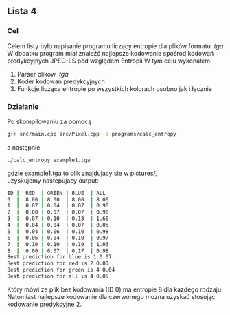 ## Lista 4 
### Cel
Celem listy było napisanie programu liczący entropie dla plików formatu *.tga*  
W dodatku program miał znaleźć najlepsze kodowanie spośród kodowań predykcyjnych JPEG-LS pod względem Entropii
W tym celu wykonałem: 
1. Parser plików *.tga*
2. Koder kodowań predykcyjnych
3. Funkcje licząca entropie po wszystkich kolorach osobno jak i łącznie

### Działanie
Po skompilowaniu za pomocą 
```bash
g++ src/main.cpp src/Pixel.cpp -o programs/calc_entropy
```
a następnie
```bash 
./calc_entropy example1.tga
```
gdzie example1.tga to plik znajdujacy sie w pictures/,  
uzyskujemy nastepujacy output:
```bash
ID |  RED  | GREEN | BLUE  | ALL 
0  |  8.00 | 8.00  | 8.00  | 8.00
1  |  0.07 | 0.04  | 0.07  | 0.96
2  |  0.00 | 0.07  | 0.07  | 0.96
3  |  0.07 | 0.10  | 0.13  | 1.66
4  |  0.04 | 0.04  | 0.07  | 0.05
5  |  0.04 | 0.06  | 0.10  | 0.98
6  |  0.06 | 0.04  | 0.10  | 0.97
7  |  0.10 | 0.10  | 0.19  | 1.03
8  |  0.00 | 0.07  | 0.17  | 0.98
Best prediction for blue is 1 0.07
Best prediction for red is 2 0.00
Best prediction for green is 4 0.04
Best prediction for all is 4 0.05
```
Który mówi że plik bez kodowania (ID 0) ma entropie 8 dla kazdego rodzaju.  
Natomiast najlepsze kodowanie dla czerwonego mozna uzyskać stosując kodowanie predykcyjne 2.
